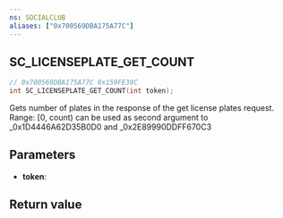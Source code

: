 ```yaml
---
ns: SOCIALCLUB
aliases: ["0x700569DBA175A77C"]
---
```

## SC_LICENSEPLATE_GET_COUNT

```c
// 0x700569DBA175A77C 0x159FE39C
int SC_LICENSEPLATE_GET_COUNT(int token);
```

Gets number of plates in the response of the get license plates request.
Range: [0, count) can be used as second argument to _0x1D4446A62D35B0D0 and _0x2E89990DDFF670C3

## Parameters
* **token**: 

## Return value
